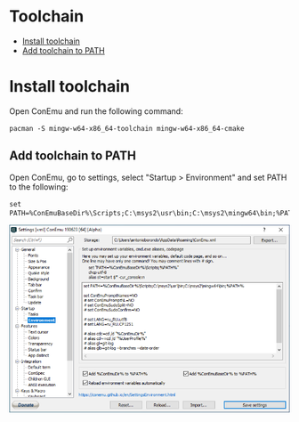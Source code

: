 # Toolchain

- [Install toolchain](#install-toolchain)
- [Add toolchain to PATH](#add-toolchain-to-path)

# Install toolchain

Open ConEmu and run the following command:
```
pacman -S mingw-w64-x86_64-toolchain mingw-w64-x86_64-cmake
```

## Add toolchain to PATH

Open ConEmu, go to settings, select "Startup > Environment" and set PATH to the following:

```
set PATH=%ConEmuBaseDir%\Scripts;C:\msys2\usr\bin;C:\msys2\mingw64\bin;%PATH%
```

![Screenshot](images/toolchain_path.png?raw=true)
